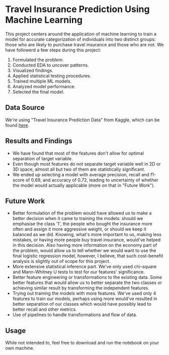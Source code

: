 # Travel Insurance Prediction Using Machine Learning
This project centers around the application of machine learning to train a model for accurate categorization of individuals into two distinct groups: those who are likely to purchase travel insurance and those who are not. We have followerd a few steps during this project:
1. Formulated the problem.
2. Conducted EDA to uncover patterns.
3. Visualized findings.
4. Applied statistical testing procedures.
5. Trained multiple ML models.
6. Analyzed model performance.
7. Selected the final model.

## Data Source
We're using "Travel Insurance Prediction Data" from Kaggle, which can be found [here](https://www.kaggle.com/datasets/tejashvi14/travel-insurance-prediction-data).

## Results and Findings
- We have found that most of the features don't allow for optimal separation of target variable.
- Even though most features do not separate target variable well in 2D or 3D space, almost all but two of them are statistically significant.
- We ended up selecting a model with average precision, recall and f1-score of 0.69, and accuracy of 0.72, leading to uncertainty of whether the model would actually applicable (more on that in "Future Work").

## Future Work
- Better formulation of the problem would have allowed us to make a better decision when it came to training the models: should we emphasise the class '1', the people who bought the insurance more often and assign it more aggressive weight, or should we keep it balanced as we did. Knowing, what's more important to us, making less mistakes, or having more people buy travel insurance, would've helped in this decision. Also having more information on the economy part of the problem, would allow us to tell whether we would want to use the final logistic regression model, however, I believe, that such cost-benefit analysis is slightly out of scope for this project.
- More extensive statistical inference part. We've only used chi-square and Mann-Whitney U tests to test for our features' significance.
- Better feature engineering or transformations to the existing data. Some better features that would allow us to better separate the two classes or achieving similar result by transforming the independent features.
- Trying out training the models with more features. We've used only 4 features to train our models, perhaps using more would've resulted in better separation of our classes which would have possibly lead to better recall and other metrics.
- Use of pipelines to handle transformations and flow of data.

## Usage
While not intended to, feel free to download and run the notebook on your own machine.
